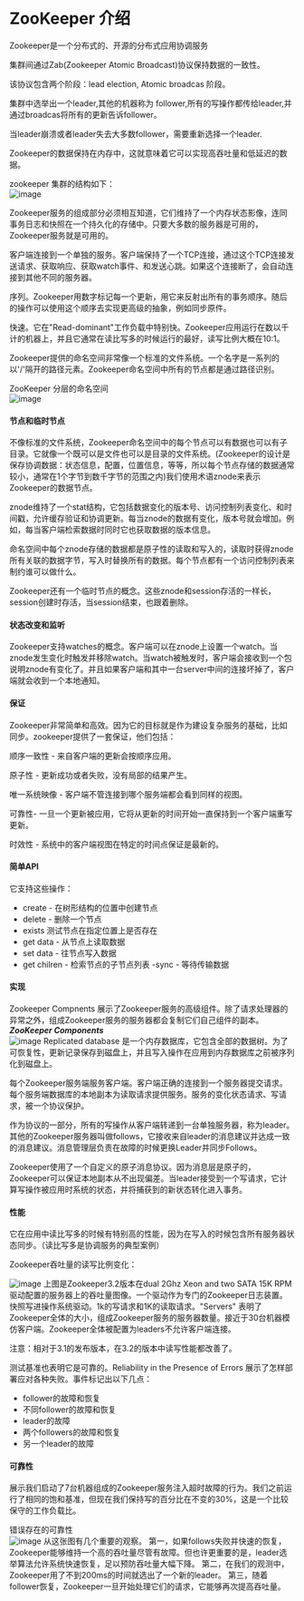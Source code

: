 # ZooKeeper 介绍

Zookeeper是一个分布式的、开源的分布式应用协调服务

集群间通过Zab(Zookeeper Atomic Broadcast)协议保持数据的一致性。

该协议包含两个阶段：lead election, Atomic broadcas 阶段。

集群中选举出一个leader,其他的机器称为 follower,所有的写操作都传给leader,并通过broadcas将所有的更新告诉follower。

当leader崩溃或者leader失去大多数follower，需要重新选择一个leader.

Zookeeper的数据保持在内存中，这就意味着它可以实现高吞吐量和低延迟的数据。

zookeeper 集群的结构如下：
<br>
![image](http://osm01olbb.bkt.clouddn.com/github.com/Zookeeper/zkservice.jpg)

Zookeeper服务的组成部分必须相互知道，它们维持了一个内存状态影像，连同事务日志和快照在一个持久化的存储中。只要大多数的服务器是可用的，Zookeeper服务就是可用的。

客户端连接到一个单独的服务。客户端保持了一个TCP连接，通过这个TCP连接发送请求、获取响应、获取watch事件、和发送心跳。如果这个连接断了，会自动连接到其他不同的服务器。

序列。Zookeeper用数字标记每一个更新，用它来反射出所有的事务顺序。随后的操作可以使用这个顺序去实现更高级的抽象，例如同步原件。

快速。它在"Read-dominant"工作负载中特别快。Zookeeper应用运行在数以千计的机器上，并且它通常在读比写多的时候运行的最好，读写比例大概在10:1。

Zookeeper提供的命名空间非常像一个标准的文件系统。一个名字是一系列的以'/'隔开的路径元素。Zookeeper命名空间中所有的节点都是通过路径识别。

ZooKeeper 分层的命名空间
<br>
![image](http://osm01olbb.bkt.clouddn.com/github.com/Zookeeper/zookeepernamespaces.png)

#### 节点和临时节点
不像标准的文件系统，Zookeeper命名空间中的每个节点可以有数据也可以有子目录。它就像一个既可以是文件也可以是目录的文件系统。(Zookeeper的设计是保存协调数据：状态信息，配置，位置信息，等等，所以每个节点存储的数据通常较小，通常在1个字节到数千字节的范围之内)我们使用术语znode来表示Zookeeper的数据节点。

znode维持了一个stat结构，它包括数据变化的版本号、访问控制列表变化、和时间戳，允许缓存验证和协调更新。每当znode的数据有变化，版本号就会增加。例如，每当客户端检索数据时同时它也获取数据的版本信息。

命名空间中每个znode存储的数据都是原子性的读取和写入的，读取时获得znode所有关联的数据字节，写入时替换所有的数据。每个节点都有一个访问控制列表来制约谁可以做什么。

Zookeeper还有一个临时节点的概念。这些znode和session存活的一样长，session创建时存活，当session结束，也跟着删除。
#### 状态改变和监听
Zookeeper支持watches的概念。客户端可以在znode上设置一个watch。当znode发生变化时触发并移除watch。当watch被触发时，客户端会接收到一个包说明znode有变化了。并且如果客户端和其中一台server中间的连接坏掉了，客户端就会收到一个本地通知。

#### 保证
Zookeeper非常简单和高效。因为它的目标就是作为建设复杂服务的基础，比如同步。zookeeper提供了一套保证，他们包括：

顺序一致性 - 来自客户端的更新会按顺序应用。

原子性 - 更新成功或者失败，没有局部的结果产生。

唯一系统映像 - 客户端不管连接到哪个服务端都会看到同样的视图。

可靠性- 一旦一个更新被应用，它将从更新的时间开始一直保持到一个客户端重写更新。

时效性 - 系统中的客户端视图在特定的时间点保证是最新的。

#### 简单API
它支持这些操作：
- create - 在树形结构的位置中创建节点
- delete - 删除一个节点
- exists  测试节点在指定位置上是否存在
- get data - 从节点上读取数据
- set data - 往节点写入数据
- get chilren - 检索节点的子节点列表
-sync - 等待传输数据

#### 实现
Zookeeper Compnents 展示了Zookeeper服务的高级组件。除了请求处理器的异常之外，组成Zookeeper服务的服务器都会复制它们自己组件的副本。
***ZooKeeper Components***
<br>
![image](http://osm01olbb.bkt.clouddn.com/github.com/Zookeeper/struct.png)
Replicated database 是一个内存数据库，它包含全部的数据树。为了可恢复性，更新记录保存到磁盘上，并且写入操作在应用到内存数据库之前被序列化到磁盘上。

每个Zookeeper服务端服务客户端。客户端正确的连接到一个服务器提交请求。每个服务端数据库的本地副本为读取请求提供服务。服务的变化状态请求、写请求，被一个协议保护。

作为协议的一部分，所有的写操作从客户端转递到一台单独服务器，称为leader。其他的Zookeeper服务器叫做follows，它接收来自leader的消息建议并达成一致的消息建议。消息管理层负责在故障的时候更换Leader并同步Follows。

Zookeeper使用了一个自定义的原子消息协议。因为消息层是原子的，Zookeeper可以保证本地副本从不出现偏差。当leader接受到一个写请求，它计算写操作被应用时系统的状态，并将捕获到的新状态转化进入事务。

#### 性能
它在应用中读比写多的时候有特别高的性能，因为在写入的时候包含所有服务器状态同步。（读比写多是协调服务的典型案例）

Zookeeper吞吐量的读写比例变化：
<br>

![image](http://osm01olbb.bkt.clouddn.com/github.com/Zookeeper/writeread.png)
上图是Zookeeper3.2版本在dual 2Ghz Xeon and two SATA 15K RPM 驱动配置的服务器上的吞吐量图像。一个驱动作为专门的Zookeeper日志装置。快照写进操作系统驱动。1k的写请求和1K的读取请求。"Servers" 表明了Zookeeper全体的大小，组成Zookeeper服务的服务器数量。接近于30台机器模仿客户端。Zookeeper全体被配置为leaders不允许客户端连接。

注意：相对于3.1的发布版本，在3.2的版本中读写性能都改善了。

测试基准也表明它是可靠的。Reliability in the Presence of Errors 展示了怎样部署应对各种失败。事件标记出以下几点：

- follower的故障和恢复
- 不同follower的故障和恢复
- leader的故障
- 两个followers的故障和恢复
- 另一个leader的故障
#### 可靠性
展示我们启动了7台机器组成的Zookeeper服务注入超时故障的行为。我们之前运行了相同的饱和基准，但现在我们保持写的百分比在不变的30%，这是一个比较保守的工作负载比。

错误存在的可靠性
<br>
![image](http://osm01olbb.bkt.clouddn.com/github.com/Zookeeper/avali.png)
从这张图有几个重要的观察。
第一，如果follows失败并快速的恢复，Zookeeper能够维持一个高的吞吐量尽管有故障。但也许更重要的是，leader选举算法允许系统快速恢复，足以预防吞吐量大幅下降。
第二，在我们的观测中，Zookeeper用了不到200ms的时间就选出了一个新的leader。
第三，随着follower恢复，Zookeeper一旦开始处理它们的请求，它能够再次提高吞吐量。




